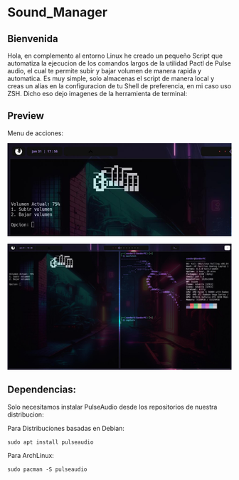 # Sound_Manager

## Bienvenida
Hola, en complemento al entorno Linux he creado un pequeño Script que automatiza la ejecucion de los comandos largos de la utilidad Pactl de Pulse audio, el cual te permite subir y bajar volumen de manera rapida y automatica. Es muy simple, solo almacenas el script de manera local y creas un alias en la configuracion de tu Shell de preferencia, en mi caso uso ZSH. Dicho eso dejo imagenes de la herramienta de terminal: 


## Preview
Menu de acciones: 

![enter image description here](https://raw.githubusercontent.com/XanderL2/sound_manager/main/preview/preview.jpeg)

![enter image description here](https://raw.githubusercontent.com/XanderL2/sound_manager/main/preview/preview1.jpeg)

## Dependencias:
Solo necesitamos instalar PulseAudio desde los repositorios de nuestra distribucion:

Para Distribuciones basadas en Debian:

    sudo apt install pulseaudio

Para ArchLinux:

    sudo pacman -S pulseaudio

